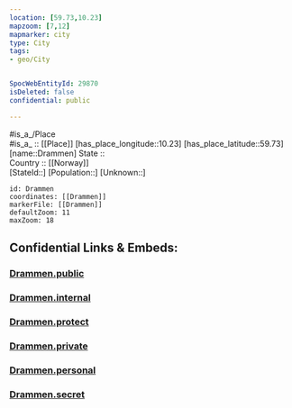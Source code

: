 ```yaml
---
location: [59.73,10.23] 
mapzoom: [7,12] 
mapmarker: city 
type: City
tags:
- geo/City


SpocWebEntityId: 29870
isDeleted: false
confidential: public

---
```

#is_a_/Place  
#is_a_ :: [[Place]] 
[has_place_longitude::10.23] 
[has_place_latitude::59.73] 
[name::Drammen] 
State ::  
Country :: [[Norway]]  
[StateId::] 
[Population::] 
[Unknown::] 


```leaflet
id: Drammen
coordinates: [[Drammen]] 
markerFile: [[Drammen]] 
defaultZoom: 11 
maxZoom: 18
```


## Confidential Links & Embeds: 

### [Drammen.public](/_public/\Earth\Continent\Europe\Europe~North\Norway\Counties~Norway\Buskerud\CityDrammen.public.md) 

### [Drammen.internal](/_internal/\Earth\Continent\Europe\Europe~North\Norway\Counties~Norway\Buskerud\CityDrammen.internal.md) 

### [Drammen.protect](/_protect/\Earth\Continent\Europe\Europe~North\Norway\Counties~Norway\Buskerud\CityDrammen.protect.md) 

### [Drammen.private](/_private/\Earth\Continent\Europe\Europe~North\Norway\Counties~Norway\Buskerud\CityDrammen.private.md) 

### [Drammen.personal](/_personal/\Earth\Continent\Europe\Europe~North\Norway\Counties~Norway\Buskerud\CityDrammen.personal.md) 

### [Drammen.secret](/_secret/\Earth\Continent\Europe\Europe~North\Norway\Counties~Norway\Buskerud\CityDrammen.secret.md)

